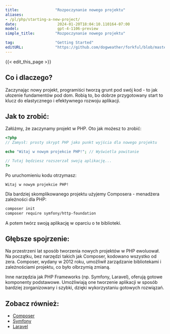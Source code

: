 ```yaml
---
title:                "Rozpoczynanie nowego projektu"
aliases:
- /pl/php/starting-a-new-project/
date:                  2024-01-20T18:04:10.110164-07:00
model:                 gpt-4-1106-preview
simple_title:         "Rozpoczynanie nowego projektu"

tag:                  "Getting Started"
editURL:              "https://github.com/dogweather/forkful/blob/master/content/pl/php/starting-a-new-project.md"
---
```


{{< edit_this_page >}}

## Co i dlaczego?
Zaczynając nowy projekt, programiści tworzą grunt pod swój kod - to jak ułozenie fundamentów pod dom. Robią to, bo dobrze przygotowany start to klucz do elastycznego i efektywnego rozwoju aplikacji.

## Jak to zrobić:
Załóżmy, że zaczynamy projekt w PHP. Oto jak możesz to zrobić:

```PHP
<?php
// Zamysł: prosty skrypt PHP jako punkt wyjścia dla nowego projektu

echo "Witaj w nowym projekcie PHP!"; // Wyświetla powitanie

// Tutaj będziesz rozszerzał swoją aplikację...
?>
```
Po uruchomieniu kodu otrzymasz:

```
Witaj w nowym projekcie PHP!
```

Dla bardziej skomplikowanego projektu użyjemy Composera - menadżera zależności dla PHP:

```bash
composer init
composer require symfony/http-foundation
```

A potem twórz swoją aplikację w oparciu o te biblioteki.

## Głębsze spojrzenie:
Na przestrzeni lat sposób tworzenia nowych projektów w PHP ewoluował. Na początku, bez narzędzi takich jak Composer, kodowano wszystko od zera. Composer, wydany w 2012 roku, umożliwił zarządzanie bibliotekami i zależnościami projektu, co było olbrzymią zmianą.

Inne narzędzia jak PHP Frameworks (np. Symfony, Laravel), oferują gotowe komponenty podstawowe. Umożliwiają one tworzenie aplikacji w sposób bardziej zorganizowany i szybki, dzięki wykorzystaniu gotowych rozwiązań.

## Zobacz również:
- [Composer](https://getcomposer.org/doc/)
- [Symfony](https://symfony.com/doc/current/setup.html)
- [Laravel](https://laravel.com/docs/)
